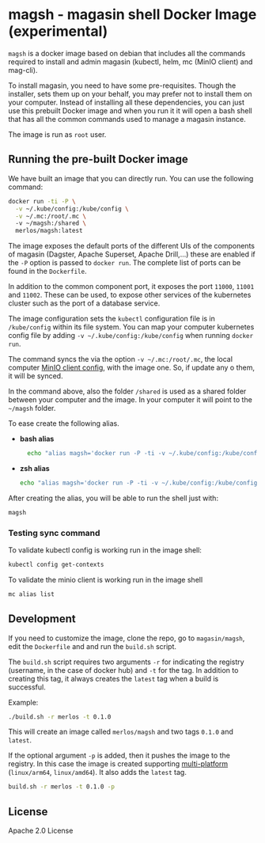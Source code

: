 # magsh - magasin shell Docker Image (experimental)

`magsh` is a docker image based on debian that includes all the commands required to install and admin magasin (kubectl, helm, mc (MinIO client) and mag-cli). 

To install magasin, you need to have some pre-requisites. Though the installer, sets them up on your behalf, you may prefer not to install them on your computer. Instead of installing all these dependencies, you can just use this prebuilt Docker image and when you run it it will open a bash shell that has all the common commands used to manage a magasin instance.

The image is run as `root` user.

## Running the pre-built Docker image

We have built an image that you can directly run. You can use the following command:

```sh
docker run -ti -P \
  -v ~/.kube/config:/kube/config \
  -v ~/.mc:/root/.mc \ 
  -v ~/magsh:/shared \
  merlos/magsh:latest
```

The image exposes the default ports of the different UIs of the components of magasin (Dagster, Apache Superset, Apache Drill,...) these are enabled if the `-P` option is passed to `docker run`. The complete list of ports can be found in the `Dockerfile`.

In addition to the common component port, it exposes the port `11000`, `11001` and `11002`. These can be used, to expose other services of the kubernetes cluster such as the port of a database service. 

The image configuration sets the `kubectl` configuration file is in `/kube/config` within its file system. You can map your computer kubernetes config file by adding `-v ~/.kube/config:/kube/config` when running `docker run`.

The command syncs the via the option `-v ~/.mc:/root/.mc`, the local computer [MinIO client config](https://min.io/docs/minio/linux/reference/minio-mc.html?ref=docs-redirect#id5), with the image one. So, if update any o them, it will be synced.

In the command above, also the folder `/shared` is used as a shared folder between your computer and the image. In your computer it will point to the `~/magsh` folder.
 
To ease create the following alias.

* **bash alias**
  ```sh
    echo "alias magsh='docker run -P -ti -v ~/.kube/config:/kube/config -v ~/.mc:/root/.mc -v ~/magsh:/shared merlos/magsh:latest'" >> ~/.bashrc
  ```

* **zsh alias**
    
    ```sh
    echo "alias magsh='docker run -P -ti -v ~/.kube/config:/kube/config -v ~/.mc:/root/.mc -v ~/mag-shared:/shared merlos/magsh:latest'" >> ~/.zshrc
    ```

After creating the alias, you will be able to run the shell just with:

```sh
magsh
```


### Testing sync command

To validate kubectl config is working run in the image shell:

```sh
kubectl config get-contexts
```

To validate the minio client is working run in the image shell

```sh 
mc alias list
```

## Development

If you need to customize the image, clone the repo, go to `magasin/magsh`, edit the `Dockerfile` and and run the `build.sh` script.

The `build.sh` script requires two arguments `-r` for indicating the registry (username, in the case of docker hub) and `-t` for the tag.  In addition to creating this tag, it always creates the `latest` tag when a build is successful.

Example:

```sh
./build.sh -r merlos -t 0.1.0
```

This will create an image called `merlos/magsh` and two tags `0.1.0` and `latest`. 

If the optional argument `-p` is added, then it pushes the image to the registry. In this case the image is created supporting [multi-platform](https://docs.docker.com/build/building/multi-platform/) (`linux/arm64`, `linux/amd64`). It also adds the `latest` tag.

```sh
build.sh -r merlos -t 0.1.0 -p
``` 

## License

Apache 2.0 License